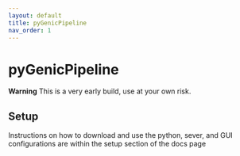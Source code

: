 ```yaml
---
layout: default
title: pyGenicPipeline
nav_order: 1
---
```


# pyGenicPipeline

**Warning** This is a very early build, use at your own risk.

## Setup

Instructions on how to download and use the python, sever, and GUI configurations are within the setup section of the
docs page


